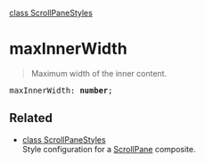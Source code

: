 [class ScrollPaneStyles](ScrollPaneStyles.md)

# maxInnerWidth

> Maximum width of the inner content.

<pre class="docgen_signature">maxInnerWidth: <b>number</b>;</pre>

## Related

- [<!--{ref:class}-->class ScrollPaneStyles](ScrollPaneStyles.md) \
    Style configuration for a [ScrollPane](ScrollPane.md) composite.
